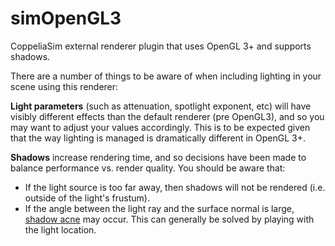 # simOpenGL3
CoppeliaSim external renderer plugin that uses OpenGL 3+ and supports shadows.

There are a number of things to be aware of when including lighting in your scene using this renderer:

**Light parameters** (such as attenuation, spotlight exponent, etc) will have visibly different effects than the default renderer (pre OpenGL3), and so you may want to adjust your values accordingly. This is to be expected given that the way lighting is managed is dramatically different in OpenGL 3+. 

**Shadows** increase rendering time, and so decisions have been made to balance performance vs. render quality. You should be aware that:
- If the light source is too far away, then shadows will not be rendered (i.e. outside of the light's frustum).
- If the angle between the light ray and the surface normal is large, [shadow acne](http://www.opengl-tutorial.org/assets/images/tuto-16-shadow-mapping/ShadowAcne.png) may occur. This can generally be solved by playing with the light location. 
